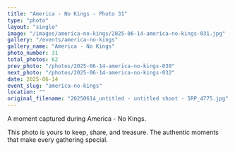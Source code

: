 ```yaml
---
title: "America - No Kings - Photo 31"
type: "photo"
layout: "single"
image: "/images/america-no-kings/2025-06-14-america-no-kings-031.jpg"
gallery: "/events/america-no-kings"
gallery_name: "America - No Kings"
photo_number: 31
total_photos: 62
prev_photo: "/photos/2025-06-14-america-no-kings-030"
next_photo: "/photos/2025-06-14-america-no-kings-032"
date: 2025-06-14
event_slug: "america-no-kings"
location: ""
original_filename: "20250614_untitled - untitled shoot - 5RP_4775.jpg"
---
```


A moment captured during America - No Kings.

This photo is yours to keep, share, and treasure. The authentic moments that make every gathering special.